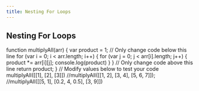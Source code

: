 ```yaml
---
title: Nesting For Loops
---
```

## Nesting For Loops

function multiplyAll(arr) {
  var product = 1;
  // Only change code below this line
  for (var i = 0; i < arr.length; i++) {
    for (var j = 0; j < arr[i].length; j++) {
      product *= arr[i][j];
      console.log(product)
    }
  }
  // Only change code above this line
  return product;
}
// Modify values below to test your code
multiplyAll([[1], [2], [3]])
//multiplyAll([[1, 2], [3, 4], [5, 6, 7]]);
//multiplyAll([[5, 1], [0.2, 4, 0.5], [3, 9]])

